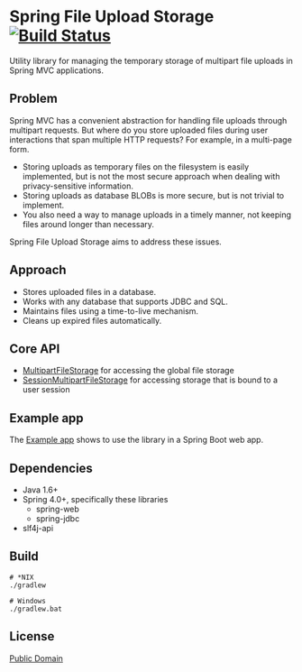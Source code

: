 # Spring File Upload Storage [![Build Status](https://travis-ci.org/lfridael/spring-file-upload-storage.svg?branch=master)](https://travis-ci.org/lfridael/spring-file-upload-storage)

Utility library for managing the temporary storage of multipart file uploads in Spring MVC applications.

## Problem

Spring MVC has a convenient abstraction for handling file uploads through multipart requests. But where do you store uploaded files during user interactions that span multiple HTTP requests? For example, in a multi-page form.

* Storing uploads as temporary files on the filesystem is easily implemented, but is not the most secure approach when dealing with privacy-sensitive information.
* Storing uploads as database BLOBs is more secure, but is not trivial to implement.
* You also need a way to manage uploads in a timely manner, not keeping files around longer than necessary.

Spring File Upload Storage aims to address these issues.

## Approach

* Stores uploaded files in a database.
* Works with any database that supports JDBC and SQL.
* Maintains files using a time-to-live mechanism.
* Cleans up expired files automatically.

## Core API

* [MultipartFileStorage](https://github.com/lfridael/spring-file-upload-storage/blob/master/core/src/main/java/nl/runnable/spring/fileupload/MultipartFileStorage.java) for accessing the global file storage
* [SessionMultipartFileStorage](https://github.com/lfridael/spring-file-upload-storage/blob/master/core/src/main/java/nl/runnable/spring/fileupload/SessionMultipartFileStorage.java) for accessing storage that is bound to a user session

## Example app

The [Example app](https://github.com/lfridael/spring-file-upload-storage/tree/master/example-app) shows to use the library in a Spring Boot web app.

## Dependencies

* Java 1.6+
* Spring 4.0+, specifically these libraries
    * spring-web
    * spring-jdbc
* slf4j-api

## Build

```
# *NIX
./gradlew

# Windows
./gradlew.bat
```

## License

[Public Domain](https://github.com/lfridael/spring-file-upload-storage/blob/master/LICENSE)
